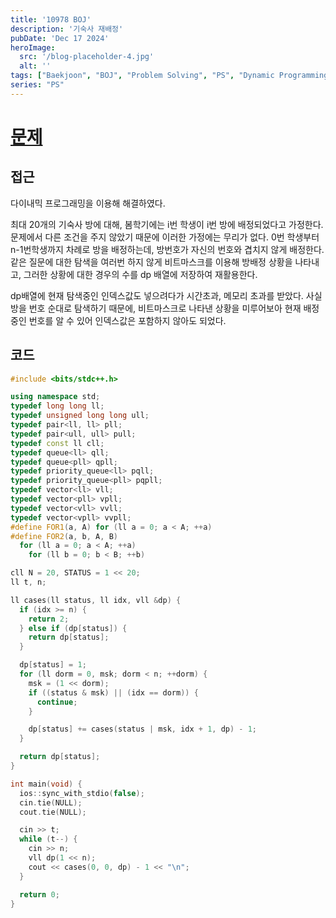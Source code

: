 ```yaml
---
title: '10978 BOJ'
description: '기숙사 재배정'
pubDate: 'Dec 17 2024'
heroImage:
  src: '/blog-placeholder-4.jpg'
  alt: ''
tags: ["Baekjoon", "BOJ", "Problem Solving", "PS", "Dynamic Programming", "DP"]
series: "PS"
---
```


# [문제](https://www.acmicpc.net/problem/10978)

## 접근

다이내믹 프로그래밍을 이용해 해결하였다.

최대 20개의 기숙사 방에 대해, 봄학기에는 i번 학생이 i번 방에 배정되었다고 가정한다.
문제에서 다른 조건을 주지 않았기 때문에 이러한 가정에는 무리가 없다.
0번 학생부터 n-1번학생까지 차례로 방을 배정하는데, 방번호가 자신의 번호와 겹치지 않게 배정한다.
같은 질문에 대한 탐색을 여러번 하지 않게 비트마스크를 이용해 방배정 상황을 나타내고,
그러한 상황에 대한 경우의 수를 dp 배열에 저장하여 재활용한다.

dp배열에 현재 탐색중인 인덱스값도 넣으려다가 시간초과, 메모리 초과를 받았다.
사실 방을 번호 순대로 탐색하기 때문에, 비트마스크로 나타낸 상황을 미루어보아 현재 배정중인 번호를
알 수 있어 인덱스값은 포함하지 않아도 되었다.

## 코드

```c++
#include <bits/stdc++.h>

using namespace std;
typedef long long ll;
typedef unsigned long long ull;
typedef pair<ll, ll> pll;
typedef pair<ull, ull> pull;
typedef const ll cll;
typedef queue<ll> qll;
typedef queue<pll> qpll;
typedef priority_queue<ll> pqll;
typedef priority_queue<pll> pqpll;
typedef vector<ll> vll;
typedef vector<pll> vpll;
typedef vector<vll> vvll;
typedef vector<vpll> vvpll;
#define FOR1(a, A) for (ll a = 0; a < A; ++a)
#define FOR2(a, b, A, B)                                                       \
  for (ll a = 0; a < A; ++a)                                                   \
    for (ll b = 0; b < B; ++b)

cll N = 20, STATUS = 1 << 20;
ll t, n;

ll cases(ll status, ll idx, vll &dp) {
  if (idx >= n) {
    return 2;
  } else if (dp[status]) {
    return dp[status];
  }

  dp[status] = 1;
  for (ll dorm = 0, msk; dorm < n; ++dorm) {
    msk = (1 << dorm);
    if ((status & msk) || (idx == dorm)) {
      continue;
    }

    dp[status] += cases(status | msk, idx + 1, dp) - 1;
  }

  return dp[status];
}

int main(void) {
  ios::sync_with_stdio(false);
  cin.tie(NULL);
  cout.tie(NULL);

  cin >> t;
  while (t--) {
    cin >> n;
    vll dp(1 << n);
    cout << cases(0, 0, dp) - 1 << "\n";
  }

  return 0;
}
```